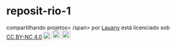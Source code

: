 # reposit-rio-1

<p xmlns:cc="http://creativecommons.org/ns#" xmlns:dct="http://purl.org/dc/terms/"><span property="dct:title">compartilhando projetos< /span> por <a rel="cc:attributionURL dct:creator" property="cc:attributionName" href="https://github.com/lauany011">Lauany</a> está licenciado sob <a href=" https://creativecommons.org/licenses/by-nc/4.0/?ref=chooser-v1" target="_blank" rel="license noopener noreferrer" style="display:inline-block;">CC BY-NC 4.0<img style="height:22px!important;margin-left:3px;vertical-align:text-bottom;" src="https://mirrors.creativecommons.org/presskit/icons/cc.svg?ref=chooser-v1" alt=""><img style="height:22px!important;margin-left:3px;vertical -align:texto inferior;" src="https://mirrors.creativecommons.org/presskit/icons/by.svg?ref=chooser-v1" alt=""><img style="height:22px!important;margin-left:3px;vertical -align:texto inferior;" src="https://mirrors.creativecommons.org/presskit/icons/nc.svg?ref=chooser-v1" alt=""></a></p>

